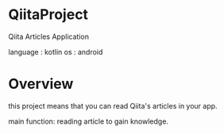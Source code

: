# QiitaProject

Qiita Articles Application

language : kotlin
os : android

# Overview

this project means that you can read Qiita's articles in your app.

main function: reading article to gain knowledge.
